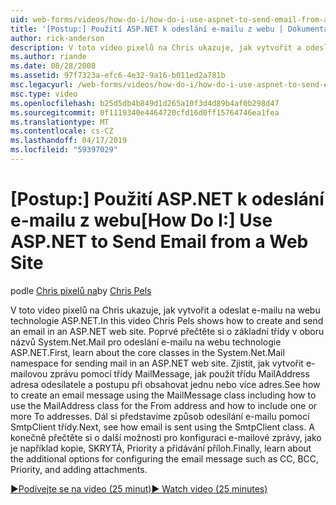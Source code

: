 ```yaml
---
uid: web-forms/videos/how-do-i/how-do-i-use-aspnet-to-send-email-from-a-web-site
title: '[Postup:] Použití ASP.NET k odeslání e-mailu z webu | Dokumentace Microsoftu'
author: rick-anderson
description: V toto video pixelů na Chris ukazuje, jak vytvořit a odeslat e-mailu na webu technologie ASP.NET. Nejprve informace o základní třídy v oboru názvů f System.Net.Mail...
ms.author: riande
ms.date: 08/28/2008
ms.assetid: 97f7323a-efc6-4e32-9a16-b011ed2a781b
msc.legacyurl: /web-forms/videos/how-do-i/how-do-i-use-aspnet-to-send-email-from-a-web-site
msc.type: video
ms.openlocfilehash: b25d5db4b849d1d265a10f3d4d89b4af0b298d47
ms.sourcegitcommit: 0f1119340e4464720cfd16d0ff15764746ea1fea
ms.translationtype: MT
ms.contentlocale: cs-CZ
ms.lasthandoff: 04/17/2019
ms.locfileid: "59397029"
---
```

# <a name="how-do-i-use-aspnet-to-send-email-from-a-web-site"></a><span data-ttu-id="07948-104">[Postup:] Použití ASP.NET k odeslání e-mailu z webu</span><span class="sxs-lookup"><span data-stu-id="07948-104">[How Do I:] Use ASP.NET to Send Email from a Web Site</span></span>

<span data-ttu-id="07948-105">podle [Chris pixelů na](https://twitter.com/chrispels)</span><span class="sxs-lookup"><span data-stu-id="07948-105">by [Chris Pels](https://twitter.com/chrispels)</span></span>

<span data-ttu-id="07948-106">V toto video pixelů na Chris ukazuje, jak vytvořit a odeslat e-mailu na webu technologie ASP.NET.</span><span class="sxs-lookup"><span data-stu-id="07948-106">In this video Chris Pels shows how to create and send an email in an ASP.NET web site.</span></span> <span data-ttu-id="07948-107">Poprvé přečtěte si o základní třídy v oboru názvů System.Net.Mail pro odeslání e-mailu na webu technologie ASP.NET.</span><span class="sxs-lookup"><span data-stu-id="07948-107">First, learn about the core classes in the System.Net.Mail namespace for sending mail in an ASP.NET web site.</span></span> <span data-ttu-id="07948-108">Zjistit, jak vytvořit e-mailovou zprávu pomocí třídy MailMessage, jak použít třídu MailAddress adresa odesílatele a postupu při obsahovat jednu nebo více adres.</span><span class="sxs-lookup"><span data-stu-id="07948-108">See how to create an email message using the MailMessage class including how to use the MailAddress class for the From address and how to include one or more To addresses.</span></span> <span data-ttu-id="07948-109">Dál si představíme způsob odesílání e-mailu pomocí SmtpClient třídy.</span><span class="sxs-lookup"><span data-stu-id="07948-109">Next, see how email is sent using the SmtpClient class.</span></span> <span data-ttu-id="07948-110">A konečně přečtěte si o další možnosti pro konfiguraci e-mailové zprávy, jako je například kopie, SKRYTÁ, Priority a přidávání příloh.</span><span class="sxs-lookup"><span data-stu-id="07948-110">Finally, learn about the additional options for configuring the email message such as CC, BCC, Priority, and adding attachments.</span></span>

[<span data-ttu-id="07948-111">&#9654;Podívejte se na video (25 minut)</span><span class="sxs-lookup"><span data-stu-id="07948-111">&#9654; Watch video (25 minutes)</span></span>](https://channel9.msdn.com/Blogs/ASP-NET-Site-Videos/how-do-i-use-aspnet-to-send-email-from-a-web-site)
